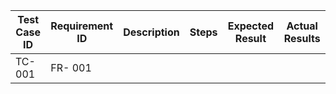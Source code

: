 | Test Case ID | Requirement ID | Description | Steps | Expected Result | Actual Results |
| ------------ | -------------- | ----------- | ----- | --------------- | ------------------ |
| TC- 001      | FR- 001        |  
                                   
